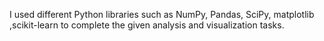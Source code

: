 I used different Python libraries such as NumPy,  Pandas, SciPy,  matplotlib ,scikit-learn to complete the given analysis and visualization tasks.
